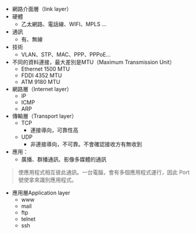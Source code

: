 ﻿- 網路介面層（link layer）
 - 硬體
     - 乙太網路、電話線、WIFI、MPLS …
 - 通訊
     - 有、無線
 - 技術
     - VLAN、STP、MAC、PPP、PPPoE…
 - 不同的資料連接，最大差別是MTU（Maximum Transmission Unit）
     - Ethernet 1500 MTU
     - FDDI 4352 MTU
     - ATM 9180 MTU
- 網路層（Internet layer）
  - IP
  - ICMP
  - ARP
- 傳輸層（Transport layer）
   - TCP
     - 連接導向，可靠性高
  - UDP
     - 非連接導向，不可靠。不會確認接收方有無收到
 - 應用：
     - 廣播、群播通訊、影像多媒體的通訊
> 使應用程式相互彼此通訊。一台電腦，會有多個應用程式運行，因此 Port 號使拿來識別應用程式。

- 應用層Application layer
  - www
  - mail
  - ftp
  - telnet
  - ssh

